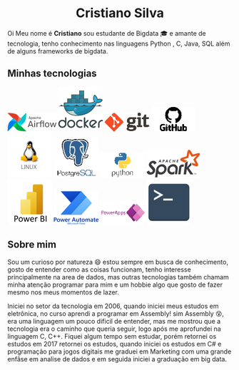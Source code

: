 <h1 align='center'>Cristiano Silva</h1>

Oi Meu nome é <b>Cristiano</b> sou estudante de Bigdata :mortar_board: e amante de tecnologia, 
tenho conhecimento nas linguagens Python , C, Java, SQL além de alguns frameworks de bigdata.


<h2> Minhas tecnologias</h2>
<div style='display:inline-block; position:relative; valign:middle; margin-right:10px'>
  <img src="https://github.com/crisosilva/crisosilva/blob/becb2effe5c45952c01e0fe87446f74edf74cf58/imagens/Logo_airflow.png" title="airflow">
  <img src="https://github.com/crisosilva/crisosilva/blob/becb2effe5c45952c01e0fe87446f74edf74cf58/imagens/logo_docker.png" title="docker">
  <img src="https://github.com/crisosilva/crisosilva/blob/becb2effe5c45952c01e0fe87446f74edf74cf58/imagens/logo_git.png" title="git">
  <img src="https://github.com/crisosilva/crisosilva/blob/becb2effe5c45952c01e0fe87446f74edf74cf58/imagens/logo_github.png" title="github">
  <i class="devicon-apachekafka-original-wordmark"></i>
  <img src="https://github.com/crisosilva/crisosilva/blob/becb2effe5c45952c01e0fe87446f74edf74cf58/imagens/logo_linux.png" title="linux">
  <img src="https://github.com/crisosilva/crisosilva/blob/becb2effe5c45952c01e0fe87446f74edf74cf58/imagens/logo_postgres.png" title="postgres">
  <img src="https://github.com/crisosilva/crisosilva/blob/becb2effe5c45952c01e0fe87446f74edf74cf58/imagens/logo_python.png" title="python">
  <img src="https://github.com/crisosilva/crisosilva/blob/becb2effe5c45952c01e0fe87446f74edf74cf58/imagens/Logo_Spark.png" title="spark">
  <img src="https://github.com/crisosilva/crisosilva/blob/becb2effe5c45952c01e0fe87446f74edf74cf58/imagens/logo_p_bi.png" title="power BI">
  <img src="https://github.com/crisosilva/crisosilva/blob/becb2effe5c45952c01e0fe87446f74edf74cf58/imagens/logo_p_automate.png" title="power Automate">
  <img src="https://github.com/crisosilva/crisosilva/blob/becb2effe5c45952c01e0fe87446f74edf74cf58/imagens/logo_p_apps.png" title="power Apps">
  <img src="https://github.com/crisosilva/crisosilva/blob/becb2effe5c45952c01e0fe87446f74edf74cf58/imagens/logo_terminal.png" title="shell script">
</div>


<h2> Sobre mim</h2>

Sou um curioso por natureza :smile: estou sempre em busca de conhecimento, gosto de entender como as coisas
funcionam, tenho interesse principalmente na area de dados, mas outras tecnologias também chamam minha atenção
programar para mim e um hobbie algo que gosto de fazer mesmo nos meus momentos de lazer.

Iniciei no setor da tecnologia em 2006, quando iniciei meus estudos em eletrônica, no curso aprendi a programar em 
Assembly! sim Assembly :dizzy_face:, era uma linguagem um pouco dificil de entender, mas me mostrou que a tecnologia era
o caminho que queria seguir, logo após me aprofundei na linguagem C, C++. Fiquei algum tempo sem estudar, porém retornei
os estudos em 2017 retornei os estudos, quando iniciei os estudos em C# e programação para jogos digitais me graduei em
Marketing com uma grande enfâse em analise de dados e em seguida iniciei a graduação em big data.



<!---
crisosilva/crisosilva is a ✨ special ✨ repository because its `README.md` (this file) appears on your GitHub profile.
You can click the Preview link to take a look at your changes.
--->
